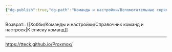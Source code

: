 ```yaml
---
{"dg-publish":true,"dg-path":"Команды и настройки/Вспомогательные скрипты Proxmox.md","permalink":"/komandy-i-nastrojki/vspomogatelnye-skripty-proxmox/","updated":"2024-09-03T16:09:54+03:00"}
---
```


Возврат:: [[Хобби/Команды и настройки/Справочник команд и настроек\|К списку команд]]

---
https://tteck.github.io/Proxmox/
